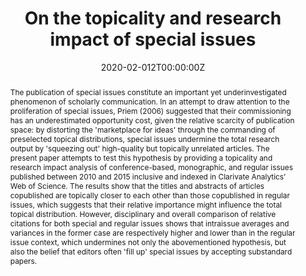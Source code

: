 ---
title: 'On the topicality and research impact of special issues'
authors:
- Maxime Sainte-Marie
- Philippe Mongeon
- Vincent Larivière
date: '2020-02-012T00:00:00Z'
doi: 'https://doi.org/10.1162/qss_a_00009'

# Schedule page publish date (NOT publication's date).
publishDate: ''

# Publication type.
# Legend: 0 = Uncategorized; 1 = Conference paper; 2 = Journal article;
# 3 = Preprint / Working Paper; 4 = Report; 5 = Book; 6 = Book section;
# 7 = Thesis; 8 = Patent
publication_types: ['2']

# Publication name and optional abbreviated publication name.
publication: 'Quantitative Science Studies'
publication_short: 'QSS'

abstract: "The publication of special issues constitute an important yet underinvestigated phenomenon of scholarly communication. In an attempt to draw attention to the proliferation of special issues, Priem (2006) suggested that their commissioning has an underestimated opportunity cost, given the relative scarcity of publication space: by distorting the 'marketplace for ideas' through the commanding of preselected topical distributions, special issues undermine the total research output by 'squeezing out' high-quality but topically unrelated articles. The present paper attempts to test this hypothesis by providing a topicality and research impact analysis of conference-based, monographic, and regular issues published between 2010 and 2015 inclusive and indexed in Clarivate Analytics’ Web of Science. The results show that the titles and abstracts of articles copublished are topically closer to each other than those copublished in regular issues, which suggests that their relative importance might influence the total topical distribution. However, disciplinary and overall comparison of relative citations for both special and regular issues shows that intraissue averages and variances in the former case are respectively higher and lower than in the regular issue context, which undermines not only the abovementioned hypothesis, but also the belief that editors often 'fill up' special issues by accepting substandard papers."

# Summary. An optional shortened abstract.
# summary: Lorem ipsum dolor sit amet, consectetur adipiscing elit. Duis posuere tellus ac convallis placerat. Proin tincidunt magna sed ex sollicitudin condimentum.

tags:
  - Source Themes
featured: false

# links:
#  - name: Publisher version
#    url: https://direct.mit.edu/qss/article/1/1/303/15561/On-the-topicality-and-research-impact-of-special
url_pdf: 'publication/2020-saint-marie-special-issues/sainte-marie-2020-special.pdf'

url_code: ''
url_dataset: ''
url_poster: ''
url_project: ''
url_slides: ''
url_source: ''
url_video: ''

# Featured image
# To use, add an image named `featured.jpg/png` to your page's folder.
image:
  caption: 'Image credit: [**Unsplash**](https://unsplash.com/photos/s9CC2SKySJM)'
focal_point: ''
preview_only: false

# Associated Projects (optional)
#   Associate this publication with one or more of your projects.
#   Simply enter your project's folder or file name without extension.
#   E.g. `internal-project` references `content/project/internal-project/index.md`.
#   Otherwise, set `projects: []`.
projects:
  - publication

# Slides (optional).
#   Associate this publication with Markdown slides.
#   Simply enter your slide deck's filename without extension
#   E.g. `slides: "example"` references `content/slides/example/index.md`.
#   Otherwise, set `slides: ""`.
slides:
---